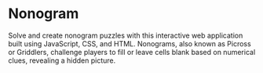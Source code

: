# Nonogram
Solve and create nonogram puzzles with this interactive web application built using JavaScript, CSS, and HTML. Nonograms, also known as Picross or Griddlers, challenge players to fill or leave cells blank based on numerical clues, revealing a hidden picture.
